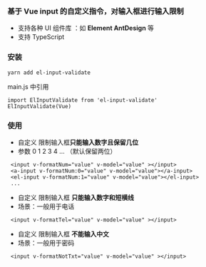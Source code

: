### 基于 Vue input 的自定义指令，对输入框进行输入限制

- 支持各种 UI 组件库 ：如 **Element AntDesign** 等
- 支持 TypeScript

### 安装

```
yarn add el-input-validate
```

main.js 中引用

```
import ElInputValidate from 'el-input-validate'
ElInputValidate(Vue)
```

### 使用

- 自定义 限制输入框**只能输入数字且保留几位**
- 参数 0 1 2 3 4 ... （默认保留两位）

```
 <input v-formatNum="value" v-model="value" ></input>
 <a-input v-formatNum:0="value" v-model="value"></a-input>
 <el-input v-formatNum:1="value" v-model="value"></el-input>
 ...
```

- 自定义 限制输入框 **只能输入数字和短横线**
- 场景：一般用于电话

```
 <input v-formatTel="value" v-model="value" ></input>
```

- 自定义 限制输入框 **不能输入中文**
- 场景：一般用于密码

```
 <input v-formatNotTxt="value" v-model="value" ></input>
```
